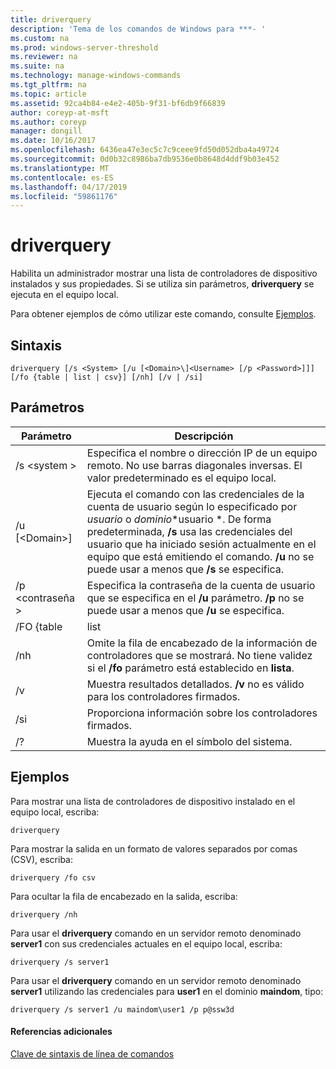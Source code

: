 ```yaml
---
title: driverquery
description: 'Tema de los comandos de Windows para ***- '
ms.custom: na
ms.prod: windows-server-threshold
ms.reviewer: na
ms.suite: na
ms.technology: manage-windows-commands
ms.tgt_pltfrm: na
ms.topic: article
ms.assetid: 92ca4b84-e4e2-405b-9f31-bf6db9f66839
author: coreyp-at-msft
ms.author: coreyp
manager: dongill
ms.date: 10/16/2017
ms.openlocfilehash: 6436ea47e3ec5c7c9ceee9fd50d052dba4a49724
ms.sourcegitcommit: 0d0b32c8986ba7db9536e0b8648d4ddf9b03e452
ms.translationtype: MT
ms.contentlocale: es-ES
ms.lasthandoff: 04/17/2019
ms.locfileid: "59861176"
---
```

# <a name="driverquery"></a>driverquery



Habilita un administrador mostrar una lista de controladores de dispositivo instalados y sus propiedades. Si se utiliza sin parámetros, **driverquery** se ejecuta en el equipo local.

Para obtener ejemplos de cómo utilizar este comando, consulte [Ejemplos](#BKMK_examples).

## <a name="syntax"></a>Sintaxis

```
driverquery [/s <System> [/u [<Domain>\]<Username> [/p <Password>]]] [/fo {table | list | csv}] [/nh] [/v | /si]
```

## <a name="parameters"></a>Parámetros

|Parámetro|Descripción|
|---------|-----------|
|/s \<system >|Especifica el nombre o dirección IP de un equipo remoto. No use barras diagonales inversas. El valor predeterminado es el equipo local.|
|/u [\<Domain>\]<Username>|Ejecuta el comando con las credenciales de la cuenta de usuario según lo especificado por *usuario* o *dominio*\*usuario *. De forma predeterminada, **/s** usa las credenciales del usuario que ha iniciado sesión actualmente en el equipo que está emitiendo el comando. **/u** no se puede usar a menos que **/s** se especifica.|
|/p \<contraseña >|Especifica la contraseña de la cuenta de usuario que se especifica en el **/u** parámetro. **/p** no se puede usar a menos que **/u** se especifica.|
|/FO {table | list | csv}|Especifica el formato para mostrar la información del controlador. Los valores válidos son **tabla**, **lista**, y **csv**. El formato predeterminado para la salida es **tabla**.|
|/nh|Omite la fila de encabezado de la información de controladores que se mostrará. No tiene validez si el **/fo** parámetro está establecido en **lista**.|
|/v|Muestra resultados detallados. **/v** no es válido para los controladores firmados.|
|/si|Proporciona información sobre los controladores firmados.|
|/?|Muestra la ayuda en el símbolo del sistema.|

## <a name="BKMK_examples"></a>Ejemplos

Para mostrar una lista de controladores de dispositivo instalado en el equipo local, escriba:
```
driverquery 
```
Para mostrar la salida en un formato de valores separados por comas (CSV), escriba:
```
driverquery /fo csv 
```
Para ocultar la fila de encabezado en la salida, escriba:
```
driverquery /nh 
```
Para usar el **driverquery** comando en un servidor remoto denominado **server1** con sus credenciales actuales en el equipo local, escriba:
```
driverquery /s server1
```
Para usar el **driverquery** comando en un servidor remoto denominado **server1** utilizando las credenciales para **user1** en el dominio **maindom**, tipo:
```
driverquery /s server1 /u maindom\user1 /p p@ssw3d
```

#### <a name="additional-references"></a>Referencias adicionales

[Clave de sintaxis de línea de comandos](command-line-syntax-key.md)